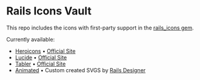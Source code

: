 # Rails Icons Vault

This repo includes the icons with first-party support in the [rails_icons gem](https://github.com/Rails-Designer/rails_icons).

Currently available:

- [Heroicons](https://github.com/Rails-Designer/rails_icons_vault/tree/main/icons/heroicons) • [Official Site](https://heroicons.com/)
- [Lucide](https://github.com/Rails-Designer/rails_icons_vault/tree/main/icons/lucide/outline) • [Official Site](https://lucide.dev/)
- [Tabler](https://github.com/Rails-Designer/rails_icons_vault/tree/main/icons/tabler) • [Official Site](https://tabler.io/icons)
- [Animated](https://github.com/Rails-Designer/rails_icons_vault/tree/main/icons/animated/base) • Custom created SVGS by [Rails Designer](https://railsdesigner.com)
